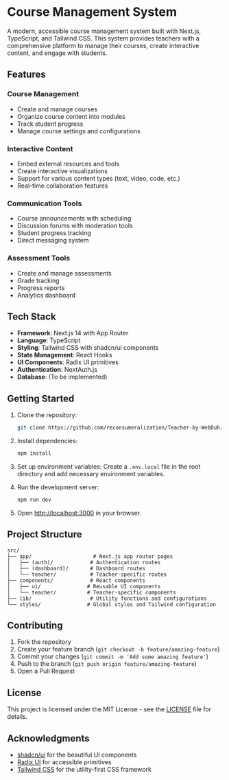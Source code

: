# Course Management System

A modern, accessible course management system built with Next.js, TypeScript, and Tailwind CSS. This system provides teachers with a comprehensive platform to manage their courses, create interactive content, and engage with students.

## Features

### Course Management
- Create and manage courses
- Organize course content into modules
- Track student progress
- Manage course settings and configurations

### Interactive Content
- Embed external resources and tools
- Create interactive visualizations
- Support for various content types (text, video, code, etc.)
- Real-time collaboration features

### Communication Tools
- Course announcements with scheduling
- Discussion forums with moderation tools
- Student progress tracking
- Direct messaging system

### Assessment Tools
- Create and manage assessments
- Grade tracking
- Progress reports
- Analytics dashboard

## Tech Stack

- **Framework**: Next.js 14 with App Router
- **Language**: TypeScript
- **Styling**: Tailwind CSS with shadcn/ui components
- **State Management**: React Hooks
- **UI Components**: Radix UI primitives
- **Authentication**: NextAuth.js
- **Database**: (To be implemented)

## Getting Started

1. Clone the repository:
   ```bash
   git clone https://github.com/reconsumeralization/Teacher-by-WebDuh.git
   ```

2. Install dependencies:
   ```bash
   npm install
   ```

3. Set up environment variables:
   Create a `.env.local` file in the root directory and add necessary environment variables.

4. Run the development server:
   ```bash
   npm run dev
   ```

5. Open [http://localhost:3000](http://localhost:3000) in your browser.

## Project Structure

```
src/
├── app/                    # Next.js app router pages
│   ├── (auth)/            # Authentication routes
│   ├── (dashboard)/       # Dashboard routes
│   └── teacher/           # Teacher-specific routes
├── components/            # React components
│   ├── ui/               # Reusable UI components
│   └── teacher/          # Teacher-specific components
├── lib/                   # Utility functions and configurations
└── styles/               # Global styles and Tailwind configuration
```

## Contributing

1. Fork the repository
2. Create your feature branch (`git checkout -b feature/amazing-feature`)
3. Commit your changes (`git commit -m 'Add some amazing feature'`)
4. Push to the branch (`git push origin feature/amazing-feature`)
5. Open a Pull Request

## License

This project is licensed under the MIT License - see the [LICENSE](LICENSE) file for details.

## Acknowledgments

- [shadcn/ui](https://ui.shadcn.com/) for the beautiful UI components
- [Radix UI](https://www.radix-ui.com/) for accessible primitives
- [Tailwind CSS](https://tailwindcss.com/) for the utility-first CSS framework
